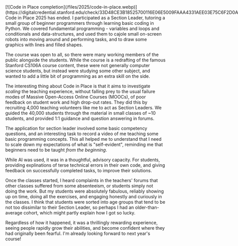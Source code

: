<!--
.. title: Code in Place
.. slug: code-in-place
.. date: 2025-07-07 09:03:35 UTC-05:00
.. tags: teaching, software, python
-->

<span style="float: left">
[![Code in Place completion](/files/2025/code-in-place.webp)](https://digitalcredential.stanford.edu/check/33D48CE3B18525700116E06E5009FAAA4331AEE03E75C6F2D0A3E235B454A6A7dlVFMkhoaCt6Z1g3Q0c5U2ozTnh3aEZqSm96RTFWU1dRNUpWZzVqYnBvRlZKV0VE)
</span>

Code in Place 2025 has ended. I participated as a Section Leader, tutoring a small group of beginner programmers through learning basic coding in Python. We covered fundamental programming - variables and loops and conditionals and data-structures, and used them to cajole small on-screen robots into moving around and performing tasks, and to draw some graphics with lines and filled shapes.

The course was open to all, so there were many working members of the public alongside the students. While the course is a redrafting of the famous Stanford CS106A course content, these were not generally computer science students, but instead were studying some other subject, and wanted to add a little bit of programming as an extra skill on the side. 

The interesting thing about Code in Place is that it aims to investigate *scaling* the teaching experience, without falling prey to the usual failure modes of Massive Open-Access Online Courses (MOOCs), of poor feedback on student work and high drop-out rates. They did this by recruiting 4,000 teaching volunteers like me to act as Section Leaders. We guided the 40,000 students through the material in small classes of ~10 students, and provided 1:1 guidance and question answering in forums.

The application for section leader involved some basic competency questions, and an interesting task to record a video of me teaching some basic programming concepts. This all helped me to understand that I need to scale down my expectations of what is "self-evident", reminding me that beginners need to be taught *from the beginning*.

While AI was used, it was in a thoughtful, advisory capacity. For students, providing explinations of terse technical errors in their own code, and giving feedback on successfully completed tasks, to improve their solutions.

Once the classes started, I heard complaints in the teachers' forums that other classes suffered from some absenteeism, or students simply not doing the work. But my students were absolutely fabulous, reliably showing up on time, doing all the exercises, and engaging honestly and curiously in the classes. I think that students were sorted into age groups that tend to be not too dissimilar to their Section Leader, so perhaps I had an older-than-average cohort, which might partly explain how I got so lucky.

Regardless of how it happened, it was a thrillingly rewarding experience, seeing people rapidly grow their abilities, and become confident where they had originally been fearful. I'm already looking forward to next year's course!

<br style="clear: left" />

